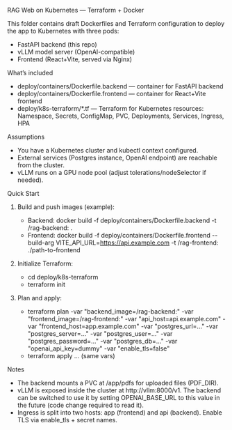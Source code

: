 RAG Web on Kubernetes — Terraform + Docker

This folder contains draft Dockerfiles and Terraform configuration to deploy the app to Kubernetes with three pods:
- FastAPI backend (this repo)
- vLLM model server (OpenAI-compatible)
- Frontend (React+Vite, served via Nginx)

What’s included
- deploy/containers/Dockerfile.backend — container for FastAPI backend
- deploy/containers/Dockerfile.frontend — container for React+Vite frontend
- deploy/k8s-terraform/*.tf — Terraform for Kubernetes resources: Namespace, Secrets, ConfigMap, PVC, Deployments, Services, Ingress, HPA

Assumptions
- You have a Kubernetes cluster and kubectl context configured.
- External services (Postgres instance, OpenAI endpoint) are reachable from the cluster.
- vLLM runs on a GPU node pool (adjust tolerations/nodeSelector if needed).

Quick Start
1) Build and push images (example):
   - Backend: docker build -f deploy/containers/Dockerfile.backend -t <registry>/rag-backend:<tag> .
   - Frontend: docker build -f deploy/containers/Dockerfile.frontend --build-arg VITE_API_URL=https://api.example.com -t <registry>/rag-frontend:<tag> ./path-to-frontend

2) Initialize Terraform:
   - cd deploy/k8s-terraform
   - terraform init

3) Plan and apply:
   - terraform plan -var "backend_image=<registry>/rag-backend:<tag>" -var "frontend_image=<registry>/rag-frontend:<tag>" -var "api_host=api.example.com" -var "frontend_host=app.example.com" -var "postgres_url=..." -var "postgres_server=..." -var "postgres_user=..." -var "postgres_password=..." -var "postgres_db=..." -var "openai_api_key=dummy" -var "enable_tls=false"
   - terraform apply ... (same vars)

Notes
- The backend mounts a PVC at /app/pdfs for uploaded files (PDF_DIR).
- vLLM is exposed inside the cluster at http://vllm:8000/v1. The backend can be switched to use it by setting OPENAI_BASE_URL to this value in the future (code change required to read it).
- Ingress is split into two hosts: app (frontend) and api (backend). Enable TLS via enable_tls + secret names.
